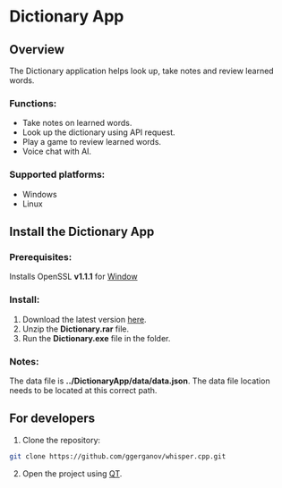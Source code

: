 # Dictionary App
## Overview
The Dictionary application helps look up, take notes and review learned 
words.
### Functions:
- Take notes on learned words.
- Look up the dictionary using API request.
- Play a game to review learned words.
- Voice chat with AI.

### Supported platforms:
- Windows
- Linux

## Install the Dictionary App
### Prerequisites:
Installs OpenSSL **v1.1.1** for [Window](https://slproweb.com/products/Win32OpenSSL.html)

### Install:
1. Download the latest version [here](https://github.com/chitung1999/source_dictionary/releases).
2. Unzip the **Dictionary.rar** file.
3. Run the **Dictionary.exe** file in the folder.

### Notes:
The data file is **../DictionaryApp/data/data.json**. The data file location needs to be located at this correct path.

## For developers
1. Clone the repository:
```bash
git clone https://github.com/ggerganov/whisper.cpp.git
```
2. Open the project using [QT](https://www.qt.io/).
